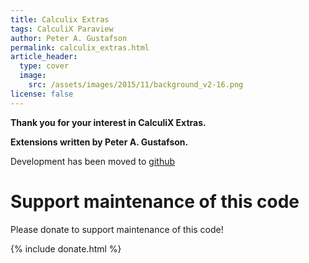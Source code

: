 ```yaml
---
title: Calculix Extras
tags: CalculiX Paraview
author: Peter A. Gustafson
permalink: calculix_extras.html
article_header:
  type: cover
  image: 
    src: /assets/images/2015/11/background_v2-16.png
license: false
---
```


**Thank you for your interest in CalculiX Extras.**

**Extensions written by Peter A. Gustafson.**

Development has been moved to [github](https://github.com/gustafson/CalculiX/)

# Support maintenance of this code

Please donate to support maintenance of this code!

{% include donate.html %}
